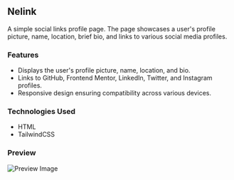 ## Nelink

A simple social links profile page. The page showcases a user's profile picture, name, location, brief bio, and links to various social media profiles.

### Features

- Displays the user's profile picture, name, location, and bio.
- Links to GitHub, Frontend Mentor, LinkedIn, Twitter, and Instagram profiles.
- Responsive design ensuring compatibility across various devices.

### Technologies Used

- HTML
- TailwindCSS

### Preview

![Preview Image](preview.png)
